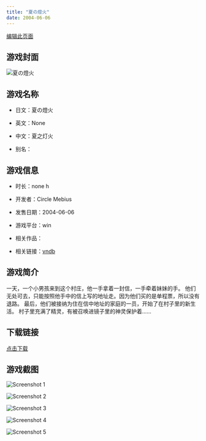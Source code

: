 ```yaml
---
title: "夏の燈火"
date: 2004-06-06
---
```

[编辑此页面](https://github.com/ACG-3/ADV3-source/blob/main/source/_posts/%E5%A4%8F%E3%81%AE%E7%87%88%E7%81%AB.md)

## 游戏封面

![夏の燈火](https%3A//pan.timero.xyz/onedrive/img_lib_001/%E5%A4%8F%E3%81%AE%E7%87%88%E7%81%AB_cover.avif)


## 游戏名称

- 日文：夏の燈火
- 英文：None
- 中文：夏之灯火

- 别名：


## 游戏信息

- 时长：none h
- 开发者：Circle Mebius
- 发售日期：2004-06-06
- 游戏平台：win
- 相关作品：

- 相关链接：[vndb](https://vndb.org/v2670)


## 游戏简介

一天，一个小男孩来到这个村庄，他一手拿着一封信，一手牵着妹妹的手。
他们无处可去，只能按照他手中的信上写的地址走。因为他们买的是单程票，所以没有退路。
最后，他们被接纳为住在信中地址的家庭的一员，开始了在村子里的新生活。
村子里充满了精灵，有被召唤进镜子里的神灵保护着......


## 下载链接

[点击下载](https://pan.timero.xyz/onedrive/adv_lib_001/%E5%A4%8F%E3%81%AE%E7%87%88%E7%81%AB)


## 游戏截图


![Screenshot 1](https%3A//pan.timero.xyz/onedrive/img_lib_001/%E5%A4%8F%E3%81%AE%E7%87%88%E7%81%AB_Screenshot_1.avif)

![Screenshot 2](https%3A//pan.timero.xyz/onedrive/img_lib_001/%E5%A4%8F%E3%81%AE%E7%87%88%E7%81%AB_Screenshot_2.avif)

![Screenshot 3](https%3A//pan.timero.xyz/onedrive/img_lib_001/%E5%A4%8F%E3%81%AE%E7%87%88%E7%81%AB_Screenshot_3.avif)

![Screenshot 4](https%3A//pan.timero.xyz/onedrive/img_lib_001/%E5%A4%8F%E3%81%AE%E7%87%88%E7%81%AB_Screenshot_4.avif)

![Screenshot 5](https%3A//pan.timero.xyz/onedrive/img_lib_001/%E5%A4%8F%E3%81%AE%E7%87%88%E7%81%AB_Screenshot_5.avif)

